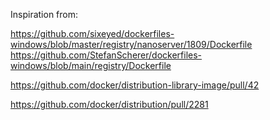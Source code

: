 Inspiration from:

https://github.com/sixeyed/dockerfiles-windows/blob/master/registry/nanoserver/1809/Dockerfile
https://github.com/StefanScherer/dockerfiles-windows/blob/main/registry/Dockerfile

https://github.com/docker/distribution-library-image/pull/42

https://github.com/docker/distribution/pull/2281
